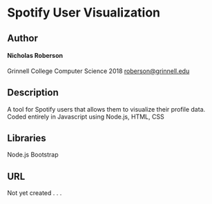 
# Spotify User Visualization

## Author 

#### Nicholas Roberson 

Grinnell College 
Computer Science 
2018 
roberson@grinnell.edu
## Description 

A tool for Spotify users that allows them to visualize their profile data. Coded entirely in Javascript using Node.js, HTML, CSS 

## Libraries

Node.js
Bootstrap 

## URL 

Not yet created . . .
